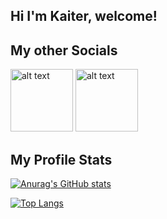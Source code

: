 ## Hi I'm Kaiter, welcome! 

## My other Socials
<a target="_blank" href="https://www.linkedin.com/in/kaiter-wu-7ba70a62/"><img src="https://icons-for-free.com/iconfiles/png/512/high+quality+linkedin+media+social+social+media+square+icon-1320192631042614448.png" alt="alt text" width="100" height="100"></a>
<a target="_blank" href="https://wellfound.com/u/kaiter-wu"><img src="https://pbs.twimg.com/profile_images/1592590479065075713/JKdDlBeu_400x400.jpg" alt="alt text" width="100" height="100"></a>

## My Profile Stats 
[![Anurag's GitHub stats](https://github-readme-stats.vercel.app/api?username=kaiterwu&show_icons=true&theme=great-gatsby)](https://github.com/anuraghazra/github-readme-stats)

[![Top Langs](https://github-readme-stats.vercel.app/api/top-langs/?username=kaiterwu&layout=compact&theme=great-gatsby)](https://github.com/anuraghazra/github-readme-stats)


